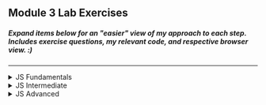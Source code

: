 ## Module 3 Lab Exercises
##### Expand items below for an "easier" view of my approach to each step. Includes exercise questions, my relevant code, and respective browser view. :)
---
<!-- JS Fundamentals -->
<details>
  <summary>JS Fundamentals</summary>
  <ul>
    <!-- SECTION I -->
    <details>
      <summary>Exercise 1: What are the results of these expressions?</summary>
      <ul>
        <li>
          <img alt="Exercise 1-1" src="/LabScreenshots/JSFundamentals/Exercise1-1.png">
        </li>
        <li>
          <img alt="Exercise 1-2" src="/LabScreenshots/JSFundamentals/Exercise1-2.png">
        </li>
      </ul>
    </details>
    <!-- SECTION II -->
    <details>
      <summary>
      Exercise 2: Which of the below are not giving the right answer? Why are they not correct? How can we fix them?
      </summary>
      <ul>
        <li>
          The variables for multiplication, division, and for lessthan1 and 2, are incorrect. This is due to the fact that the 3 variables used for calculations are strings, and have limited mathematical capablities.
          <img alt="Exercise 2-1" src="/LabScreenshots/JSFundamentals/Exercise2-1.png">
          <img alt="Exercise 2-2" src="/LabScreenshots/JSFundamentals/Exercise2-2.png">
        </li>
        <li>
          We can fix this by declaring the 3 original variables as integers instead of strings.
          <img alt="Exercise 2-3" src="/LabScreenshots/JSFundamentals/Exercise2-3.png">
          <img alt="Exercise 2-4" src="/LabScreenshots/JSFundamentals/Exercise2-4.png">
        </li>
      </ul>
    </details>
    <!-- SECTION III -->
    <details>
      <summary>Exercise 3: Which of the following console.log messages will print? Why?</summary>
      <ul>
        <li>
          only 3 of the 5 if statements will be satisfied. 0 is equal to false. a string existing is true ("0"), (null) is nothing and therefore is false. -1 is not 0 and exist.
        </li>
        <li>
          <img alt="Exercise 3-1" src="/LabScreenshots/JSFundamentals/Exercise3-1.png">
          <img alt="Exercise 3-2" src="/LabScreenshots/JSFundamentals/Exercise3-2.png">
        </li>
      </ul>
    </details>
    <!-- SECTION IV -->
    <details>
      <summary>
        Exercise 4: Rewrite this <code>if</code> using the ternary/conditional operator <code>'?'</code>. Test it with different values for a 
        and b. What does the <code>‘+=’</code> do?
      </summary>
      <ul>
      <li>
        <img src="/LabFigures/JSFundamentals_4.png" alt="JS Fundamentals 4">
      </li>
      <li>
        The <code>'+='</code> is to specifiy that we're adding onto the variable's value instead of setting it.
      </li>
      <li>
        <img src="/LabScreenshots/JSFundamentals/Exercise4-1.png" alt="Exercise 4-1">
        <img src="/LabScreenshots/JSFundamentals/Exercise4-2.png" alt="Exercise 4-2">
      </li>
      </ul>
    </details>
    <!-- SECTION IV -->
    <details>
      <summary>Exercise 5: Rewrite the following function using: a) function expression syntax, and b) arrow function 
        syntax. Test each version to make sure they work the same.</summary>
        <ul>
          <li>
            <img src="/LabFigures/JSFundamentals_5.png" alt="JS Fundamentals 5">
          </li>
          <li>
            Rewritten:<br>
            <img src="/LabScreenshots/JSFundamentals/Exercise5-1.png" alt="Exercise 5-1">
            <img src="/LabScreenshots/JSFundamentals/Exercise5-2.png" alt="Exercise 5-2">
          </li>
        </ul>
    </details>
    <!-- SECTION IV -->
    <details>
      <summary>Exercise 6:</summary>
      <ul>
      <li>
        <img alt="JS Fundamentals 6" src="/LabFigures/JSFundamentals_6.png">
      </li>
      <li>
        Complete the <code>inigo</code> object by adding a <code>lastName</code> property and including it in the 
        <code>greeting</code>. 
      </li>
      <li>
        Complete <code>getCatchPhrase</code> so that if the <code>person</code> argument has 6 fingers, it instead 
        prints his famous catch phrase to the console.
      </li>
      <li>
         Update <code>getCatchPhrase</code> to use arrow function syntax and a conditional operator.
      </li>
      <li>
        <img src="/LabScreenshots/JSFundamentals/Exercise6-1.png" alt="Exercise 6-1">
        <img src="/LabScreenshots/JSFundamentals/Exercise6-2.png" alt="Exercise 6-2">
      </li>
      </ul>
    </details>
    <!-- SECTION IV -->
    <details>
      <summary>Exercise7: The following object represents a basketball game and keeps track of the score as the 
        game progresses.</summary>
      <ul>
        <li>
          <img src="/LabFigures/JSFundamentals_7.png" alt="JS Fundamentals 7">
        </li>
        <li>
          Modify each of the methods so that they can be ‘chained’ together and the last line of 
          the example code works.
        </li>
        <li>
          Add a new method to print the full time final score.
        </li>
        <li>
          Add a new object property to keep track of the number of fouls and a method to 
          increment it, similar but separate to the score. Include the foul count in the half time and 
          full time console messages.
        </li>
        <li>
          Test your object by chaining all the method calls together in different combinations.
        </li>
        <li>
          <img src="/LabScreenshots/JSFundamentals/Exercise7-1.png" alt="Exercise 7-1">
          <img src="/LabScreenshots/JSFundamentals/Exercise7-2.png" alt="Exercise 7-2">
          <img src="/LabScreenshots/JSFundamentals/Exercise7-3.png" alt="Exercise 7-3">
        </li>
      </ul>
    </details>
    <!-- SECTION IV -->
    <details>
      <summary>Exercise 8: The object below represents a single city.</summary>
      <ul>
        <li>
          <img src="/LabFigures/JSFundamentals_8.png" alt="JS Fundamentals 8">
        </li>
        <li>
          Write a function that takes an object as an argument and uses a <code>for…in</code> 
          loop to access and print to the console each of those object properties and their 
          values. Test it using the <code>sydney</code> object below.
        </li>
        <li>
          Create a new object for a different city with different properties and call your 
          function again with the new object. 
        </li>
        <li>
          <img src="/LabScreenshots/JSFundamentals/Exercise8-1.png" alt="Exercise 8-1">
          <img src="/LabScreenshots/JSFundamentals/Exercise8-2.png" alt="Exercise 8-2">
        </li>
      </ul>
    </details>
    <!-- SECTION IV -->
    <details>
      <summary>Exercise 9: Use the following variables to understand how JavaScript stores objects by reference.</summary>
      <ul>
        <li>
          <img src="/LabFigures/JSFundamentals_9.png" alt="JS Fundamentals 9">
        </li>
        <li>
          Create a new <code>moreSports</code> variable equal to <code>teamSports</code> and add some new sport 
          values to it (using <code>push</code> and <code>unshift</code>).
        </li>
        <li>
          Create a new <code>dog2</code> variable equal to dog1 and give it a new value.
        </li>
        <li>
          Create a new <code>cat2</code> variable equal to cat1 and change its name property.
        </li>
        <li>
          Print the original <code>teamSports</code>, <code>dog1</code> and <code>cat1</code> variables to the console. Have they 
          changed? Why?
        </li>
        <li>
          Change the way the <code>moreSports</code> and <code>cat2</code> variables are created to ensure the 
          originals remain independent.
        </li>
        <li>
          The <code>teamSports</code> variable has changed as it was being referenced by <code>moreSports</code>, which was altered.
        </li>
        <li>
          <img src="/LabScreenshots/JSFundamentals/Exercise9-1.png" alt="Exercise 9-1">
          <img src="/LabScreenshots/JSFundamentals/Exercise9-2.png" alt="Exercise 9-2">
        </li>
      </ul>
    </details>
    <details>
      <summary>Exercise 10: The following constructor function creates a new Person object with the given name and 
        age values.</summary>
      <ul>
        <li>
          <img src="/LabFigures/JSFundamentals_10.png" alt="JS Fundamentals 10">
        </li>
        <li>
          Create a new person using the constructor function and store it in a variable.
        </li>
        <li>
          Create a second person using different name and age values and store it in a separate 
          variable.
        </li>
        <li>
          Print out the properties of each person object to the console.
        </li>
        <li>
          Rewrite the constructor function as a class called PersonClass and use it to create a 
          third person using different name and age values. Print it to the console as well.
        </li>
        <li>
          Add a <code>canDrive</code> method to both the constructor function and the class that returns true 
          if the person is old enough to drive.
        </li>
        <li>
          <img src="/LabScreenshots/JSFundamentals/Exercise10-1.png" alt="Exercise 10-1">
          <img src="/LabScreenshots/JSFundamentals/Exercise10-2.png" alt="Exercise 10-2">
        </li>
      </ul>
    </details>
  </details>
<!-- JS Intermediate -->
<details>
  <summary>JS Intermediate</summary>
  <ul>
    <li>
      <p>To be completed. VERY SOON!!</p>
    </li>
  </ul>
</details>
<!-- JS Advanced -->
<details>
  <summary>JS Advanced</summary>
  <ul>
    <li>
      <p>To be completed. VERY SOON!!</p>
    </li>
  </ul>
</details>